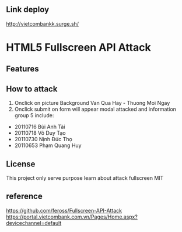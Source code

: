## Link deploy

http://vietcombankk.surge.sh/

# HTML5 Fullscreen API Attack

## Features

## How to attack

1. Onclick on picture Background Van Qua Hay - Thuong Moi Ngay
2. Onclick submit on form will appear modal attacked and information group 5 include:

- 20110716 Bùi Anh Tài
- 20110718 Võ Duy Tạo
- 20110730 Nịnh Đức Thọ
- 20110653 Phạm Quang Huy

## License

This project only serve purpose learn about attack fullscreen
MIT

## reference

https://github.com/feross/Fullscreen-API-Attack
https://portal.vietcombank.com.vn/Pages/Home.aspx?devicechannel=default
